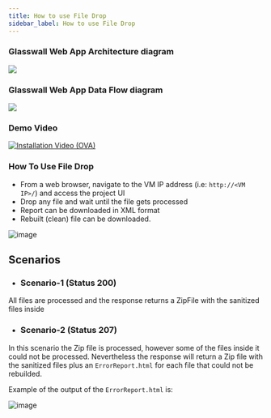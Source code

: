 ```yaml
---
title: How to use File Drop
sidebar_label: How to use File Drop
---
```


### Glasswall Web App Architecture diagram
![](https://user-images.githubusercontent.com/70196799/125266392-149bdd00-e306-11eb-8757-1385a9d2f35d.png)

### Glasswall Web App Data Flow diagram
![](https://user-images.githubusercontent.com/70196799/125266572-3b5a1380-e306-11eb-978a-404095c83e83.png)


### Demo Video

[![Installation Video (OVA)](https://img.youtube.com/vi/2KIMP-qdxac/hqdefault.jpg)](https://www.youtube.com/watch?v=2KIMP-qdxac&feature=youtu.be)

### How To Use File Drop

- From a web browser, navigate to the VM IP address 
    (i.e: `http://<VM IP>/`) 
    and access the project UI
- Drop any file and wait until the file gets processed
- Report can be downloaded in XML format
- Rebuilt (clean) file can be downloaded. 



![image](https://user-images.githubusercontent.com/60857664/115734125-be17a600-a389-11eb-84c0-2a87ede17cc8.png)

## Scenarios

- ### Scenario-1 (Status 200)
All files are processed and the response returns a ZipFile with the sanitized files inside

- ### Scenario-2 (Status 207)
In this scenario the Zip file is processed, however some of the files inside it could not be processed. Nevertheless the response will return a Zip file with the sanitized files
plus an `ErrorReport.html` for each file that could not be rebuilded.

Example of the output of the `ErrorReport.html` is:

![image](https://user-images.githubusercontent.com/6232283/118471256-d8823c80-b707-11eb-81c8-9ae51204a387.png)

